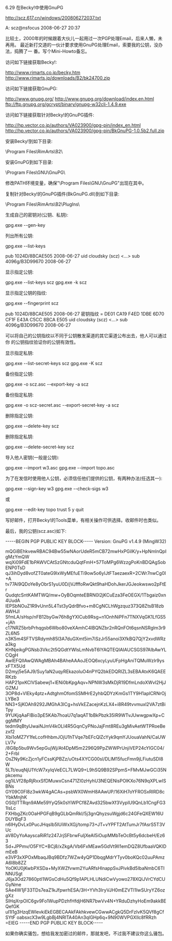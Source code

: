 6.29 在Becky!中使用GnuPG

http://scz.617.cn/windows/200806272037.txt

A: scz@nsfocus 2008-06-27 20:37

比较土，2000年的时候跟着大伙儿一起用过一次PGP处理Email，后来人懒，未再用。
最近新打交道的一伙计要求使用GnuPG处理Email，索要我的公钥，没办法，捣腾了一
番。写个Mini-Howto备忘。

访问如下链接获取Becky!:

http://www.rimarts.co.jp/becky.htm
http://www.rimarts.jp/downloads/B2/bk24700.zip

访问如下链接获取GnuPG:

http://www.gnupg.org/
http://www.gnupg.org/download/index.en.html
ftp://ftp.gnupg.org/gcrypt/binary/gnupg-w32cli-1.4.9.exe

访问如下链接获取针对Becky!的GnuPG插件:

http://hp.vector.co.jp/authors/VA023900/gpg-pin/index_en.html
http://hp.vector.co.jp/authors/VA023900/gpg-pin/BkGnuPG-1.0.5b2.full.zip

安装Becky!到如下目录:

\Program Files\RimArts\B2\

安装GnuPG到如下目录:

\Program Files\GNU\GnuPG\

修改PATH环境变量，确保"\Program Files\GNU\GnuPG\"出现在其中。

复制针对Becky!的GnuPG插件(BkGnuPG.dll)到如下目录:

\Program Files\RimArts\B2\PlugIns\

生成自己的密钥对(公钥、私钥):

gpg.exe --gen-key

列出所有公钥:

gpg.exe --list-keys

pub   1024D/8BCAE505 2008-06-27
uid                  cloudsky (scz) <...>
sub   4096g/B3D99670 2008-06-27

显示指定公钥:

gpg.exe --list-keys scz
gpg.exe -k scz

显示指定公钥的指纹:

gpg.exe --fingerprint scz

pub   1024D/8BCAE505 2008-06-27
密钥指纹 = DE01 CA19 F4ED 1DBE 6D70  CF1F E43A C5CC 8BCA E505
uid                  cloudsky (scz) <...>
sub   4096g/B3D99670 2008-06-27

可以将自己的公钥指纹以不同于公钥散发渠道的其它渠道公布出去，他人可以通过你
的公钥指纹验证你的公钥有效性。

显示指定私钥:

gpg.exe --list-secret-keys scz
gpg.exe -K scz

备份指定公钥:

gpg.exe -o scz.asc --export-key -a scz

备份指定私钥:

gpg.exe -o scz-secret.asc --export-secret-key -a scz

删除指定公钥:

gpg.exe --delete-key scz

删除指定私钥:

gpg.exe --delete-secret-key scz

导入他人密钥(一般是公钥):

gpg.exe --import w3.asc
gpg.exe --import topo.asc

为了在发信时使用他人公钥，必须信任他们提供的公钥，有两种办法(任选其一):

gpg.exe --sign-key w3
gpg.exe --check-sigs w3

或

gpg.exe --edit-key topo
trust
5
y
quit

写好邮件，打开Becky!的Tools菜单，有相关操作可供选择。收邮件时也类似。

最后，我的公钥(scz.asc)如下:

-----BEGIN PGP PUBLIC KEY BLOCK-----
Version: GnuPG v1.4.9 (MingW32)

mQGiBEhkvewRBAC94Bw55wNAorUdeR5mCB72mwHxPGilK/y+HpNmlnQpIgMzYmQW
wqXi09FdE1bPAWVCAtSzGNtcduQqtFmH+57ToMPg6WzzgPoKnBDQAgSobENP0TsD
qJ3ihDyd8vofZT0ateG9lxWyMEfuETi9ow5o6yIJtFTaezaexR+2CWr7nwCg0I+A
tv77AI9QDoYe8yObrS1yuU0D/jVJfffoRwQkt9haHDohJkerJGJeokwswo2pFtEr
QudqtcSntKAMTWQ/mw+OyBOqmteEBRN0l2jKCuEza3FeOEGX/1Tbgaiz0xn4UudA
lEPSbNOuZ1R9vUnn5L4Tst3yQdrBfvo+m8CgNCLhWgzquz373Q8ZtsB18zbAWHJl
SfmLA/sHsp/nFB12byGw76h8gYXlCub9Rsg+n1OnhNiPFn7TNXVqGK1LfGS5+jAh
c17NRZ5brbPrhqgsb6Wbo80veXAmhC4lBQNZbr2nRQnFOt6qsnNSRglm3r9ZL6N5
n3K5m4SFTVSRdymh85l3A7duGXmt5im7iSzJr55anoi3XfkBQ7QjY2xvdWRza3kg
KHNjeikgPGNsb3Vkc2t5QGdtYWlsLmNvbT6IYAQTEQIAIAUCSGS97AIbAwYLCQgH
AwIEFQIIAwQWAgMBAh4BAheAAAoJEOQ6xcyLyuUFpHgAniTQMuWzIr9ysxFTX5Ud
D2myj5e5AJ9/Suy1aN2uqyREkazoluO4nPYQ2bkEDQRIZL3sEBAAtxK6QAEERKzb
HAP21pxKClVSabewj1+lENi0bKpgAqv+NPNW3sMkDjR19DfmLndoXWvI2HjJGZMJ
3OP8d+VlEky4ptz+AdtghmOfomSSMHrE2yhbQDYzKmGs1TY9H1aplCRNrOjLYBe3
NN3+SjKOAh9292JMGhA3lCg+hsVkEZacejnKzLX4+i8R49tvvmuxl2VA7ztBiTpy
9YUKjqAaFlBio3pE5KAb7hoaU7q1aqAT1bBkPbzk35lR9WTvJUwwgpwXp+CggMMY
tedm9qBtylJwaiNJmV4kOLI4R5GqnCyPNoJajFmt8REu3gMivAetWTPRoeBezxf2
Xbi1oMZ7Y1feLcofHhbmJOjU1hTVqe7bEFcQlZcYyk9qmYJUouaVahN/CaUWLV7v
/8G8p5bu9Wv5epGujWj/At4DpM5m2296Q9PpZWWPrUnjiVEP24cYIGC04/2+Frbl
OsZNy9KcZjcn1yFCssKjPBZz/uOts4XYCG00sl/DLlM15fucFmn9jLFiutuSDI8W
5LTt/euqNjU1YcW7xylqVeECL7LWQ9+L9hSQ9B92SPpmS+FMvMJwGCi35Npkcemu
og1iLVf28pRjRxxSfDMuwxCsn471ZI0zHyhU3NEQENisPOlKXo76N9qXPLwISBNs
GY09C0Fl8z3wkW4gACAs+psbWX0WmH8AAwUP/16XiH7oYFROSxRIRD8cYbkMnjhK
OS0jITTRqn9AMe59YyQ5k0sYiWPCf8ZAvd325bwXf3VypIU9QnLb1CngFG31IsLc
FXHbgZKc0OaHPGFqB9gGLbQmRkl/5j3gnQhyzsuWgjd6c24GFeQXEW16UDUYBqF3
n6IHyDvLx0PucJHqsIb5IUiWxXGj/tomp73+JT+vYPFT2AtTumJr7fAsrS5T3VUc
aV8DyYoAayscaRiR1z247JrjSFbrwFuIjXeAI5iOupMMbTeOcBt5y6dcbeH/Ez63
Sd+JPPmv/O5FYC+BCj8/xZkgA/Vb6FxMEaw5GdVt9Il1emDQZ8UfbaaVQKlDmEeB
e3VP3xXPOxMbaqJBq9BDfz7WZw4yQP1DbqgMdrYTyv0boKQc02uuPAmzA6I8b8ZZ
YoOKU0jKwbPXSDa+MyXWZfvwm2YuARfsHlnappSvJPivkBd5IbaNmbC6TINNUSgt
J6ja3Od27860ptI1WGsCdHu5Qf9p1APLHLUNdiCwVyowo278XQlJVrCYdCUGyNme
SAe4W1jF33TDs7eaZ1kJfpwrhESA/3H+YVh3IryVJH0mEZVTl1IwSUryYZ6ozgXz
SIHqXrpOIC6gv9Fo1WupPDzhfHfdjH6NR7bwVv4N+YRduDzhyHoEm9akkBEQefGK
uI1I1g3HzqEWlevkiEkEGBECAAkFAkhkvewCGwwACgkQ5DrFzIvK5QVf8gCfSYtF
oabsxcX3w9LgbBj4NRlTA40An3qlGHp6q+9N90WVPGXIlc8fRRzh
=EIEG
-----END PGP PUBLIC KEY BLOCK-----

如果你确实骚包，想给我发加密过的邮件，那就发吧，不过我不建议你这么骚包。
